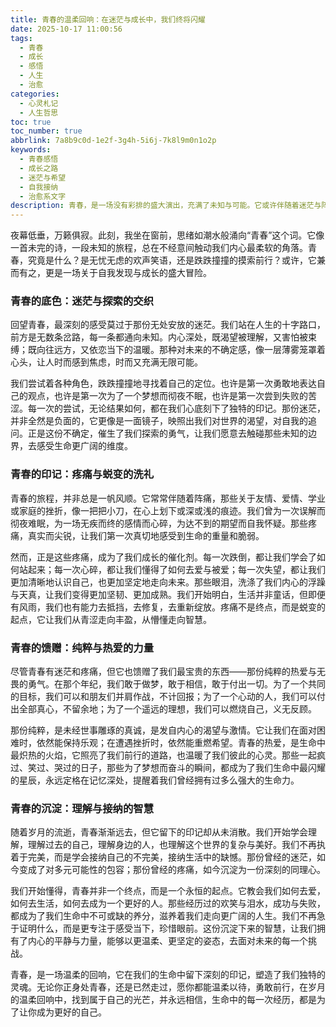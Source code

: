 ```yaml
---
title: 青春的温柔回响：在迷茫与成长中，我们终将闪耀
date: 2025-10-17 11:00:56
tags:
  - 青春
  - 成长
  - 感悟
  - 人生
  - 治愈
categories:
  - 心灵札记
  - 人生哲思
toc: true
toc_number: true
abbrlink: 7a8b9c0d-1e2f-3g4h-5i6j-7k8l9m0n1o2p
keywords:
  - 青春感悟
  - 成长之路
  - 迷茫与希望
  - 自我接纳
  - 治愈系文字
description: 青春，是一场没有彩排的盛大演出，充满了未知与可能。它或许伴随着迷茫与阵痛，却也蕴藏着最纯粹的热爱与最坚韧的成长。这篇文章，献给每一个正在经历或曾经历青春的你，愿我们都能温柔以待，勇敢前行，在岁月的温柔回响中，找到属于自己的光芒。
---
```


夜幕低垂，万籁俱寂。此刻，我坐在窗前，思绪如潮水般涌向“青春”这个词。它像一首未完的诗，一段未知的旅程，总在不经意间触动我们内心最柔软的角落。青春，究竟是什么？是无忧无虑的欢声笑语，还是跌跌撞撞的摸索前行？或许，它兼而有之，更是一场关于自我发现与成长的盛大冒险。

### 青春的底色：迷茫与探索的交织

回望青春，最深刻的感受莫过于那份无处安放的迷茫。我们站在人生的十字路口，前方是无数条岔路，每一条都通向未知。内心深处，既渴望被理解，又害怕被束缚；既向往远方，又依恋当下的温暖。那种对未来的不确定感，像一层薄雾笼罩着心头，让人时而感到焦虑，时而又充满无限可能。

我们尝试着各种角色，跌跌撞撞地寻找着自己的定位。也许是第一次勇敢地表达自己的观点，也许是第一次为了一个梦想而彻夜不眠，也许是第一次尝到失败的苦涩。每一次的尝试，无论结果如何，都在我们心底刻下了独特的印记。那份迷茫，并非全然是负面的，它更像是一面镜子，映照出我们对世界的渴望，对自我的追问。正是这份不确定，催生了我们探索的勇气，让我们愿意去触碰那些未知的边界，去感受生命更广阔的维度。

### 青春的印记：疼痛与蜕变的洗礼

青春的旅程，并非总是一帆风顺。它常常伴随着阵痛，那些关于友情、爱情、学业或家庭的挫折，像一把把小刀，在心上划下或深或浅的痕迹。我们曾为一次误解而彻夜难眠，为一场无疾而终的感情而心碎，为达不到的期望而自我怀疑。那些疼痛，真实而尖锐，让我们第一次真切地感受到生命的重量和脆弱。

然而，正是这些疼痛，成为了我们成长的催化剂。每一次跌倒，都让我们学会了如何站起来；每一次心碎，都让我们懂得了如何去爱与被爱；每一次失望，都让我们更加清晰地认识自己，也更加坚定地走向未来。那些眼泪，洗涤了我们内心的浮躁与天真，让我们变得更加坚韧、更加成熟。我们开始明白，生活并非童话，但即便有风雨，我们也有能力去抵挡，去修复，去重新绽放。疼痛不是终点，而是蜕变的起点，它让我们从青涩走向丰盈，从懵懂走向智慧。

### 青春的馈赠：纯粹与热爱的力量

尽管青春有迷茫和疼痛，但它也馈赠了我们最宝贵的东西——那份纯粹的热爱与无畏的勇气。在那个年纪，我们敢于做梦，敢于相信，敢于付出一切。为了一个共同的目标，我们可以和朋友们并肩作战，不计回报；为了一个心动的人，我们可以付出全部真心，不留余地；为了一个遥远的理想，我们可以燃烧自己，义无反顾。

那份纯粹，是未经世事雕琢的真诚，是发自内心的渴望与激情。它让我们在面对困难时，依然能保持乐观；在遭遇挫折时，依然能重燃希望。青春的热爱，是生命中最炽热的火焰，它照亮了我们前行的道路，也温暖了我们彼此的心灵。那些一起疯过、笑过、哭过的日子，那些为了梦想而奋斗的瞬间，都成为了我们生命中最闪耀的星辰，永远定格在记忆深处，提醒着我们曾经拥有过多么强大的生命力。

### 青春的沉淀：理解与接纳的智慧

随着岁月的流逝，青春渐渐远去，但它留下的印记却从未消散。我们开始学会理解，理解过去的自己，理解身边的人，也理解这个世界的复杂与美好。我们不再执着于完美，而是学会接纳自己的不完美，接纳生活中的缺憾。那份曾经的迷茫，如今变成了对多元可能性的包容；那份曾经的疼痛，如今沉淀为一份深刻的同理心。

我们开始懂得，青春并非一个终点，而是一个永恒的起点。它教会我们如何去爱，如何去生活，如何去成为一个更好的人。那些经历过的欢笑与泪水，成功与失败，都成为了我们生命中不可或缺的养分，滋养着我们走向更广阔的人生。我们不再急于证明什么，而是更专注于感受当下，珍惜眼前。这份沉淀下来的智慧，让我们拥有了内心的平静与力量，能够以更温柔、更坚定的姿态，去面对未来的每一个挑战。

青春，是一场温柔的回响，它在我们的生命中留下深刻的印记，塑造了我们独特的灵魂。无论你正身处青春，还是已然走过，愿你都能温柔以待，勇敢前行，在岁月的温柔回响中，找到属于自己的光芒，并永远相信，生命中的每一次经历，都是为了让你成为更好的自己。
